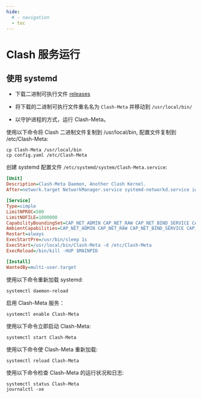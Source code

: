 ```yaml
---
hide:
  # - navigation
  - toc
---
```


# Clash 服务运行

## 使用 systemd

- 下载二进制可执行文件 [releases](https://github.com/MetaCubeX/Clash.Meta/releases)

- 将下载的二进制可执行文件重名名为 `Clash-Meta` 并移动到 `/usr/local/bin/`

- 以守护进程的方式，运行 Clash-Meta。

使用以下命令将 Clash 二进制文件复制到 /usr/local/bin, 配置文件复制到 /etc/Clash-Meta:

```shell
cp Clash-Meta /usr/local/bin
cp config.yaml /etc/Clash-Meta
```

创建 systemd 配置文件 `/etc/systemd/system/Clash-Meta.service`:

```ini
[Unit]
Description=Clash-Meta Daemon, Another Clash Kernel.
After=network.target NetworkManager.service systemd-networkd.service iwd.service

[Service]
Type=simple
LimitNPROC=500
LimitNOFILE=1000000
CapabilityBoundingSet=CAP_NET_ADMIN CAP_NET_RAW CAP_NET_BIND_SERVICE CAP_SYS_TIME
AmbientCapabilities=CAP_NET_ADMIN CAP_NET_RAW CAP_NET_BIND_SERVICE CAP_SYS_TIME
Restart=always
ExecStartPre=/usr/bin/sleep 1s
ExecStart=/usr/local/bin/Clash-Meta -d /etc/Clash-Meta
ExecReload=/bin/kill -HUP $MAINPID

[Install]
WantedBy=multi-user.target
```

使用以下命令重新加载 systemd:

```shell
systemctl daemon-reload
```

启用 Clash-Meta 服务：

```shell
systemctl enable Clash-Meta
```

使用以下命令立即启动 Clash-Meta:

```shell
systemctl start Clash-Meta
```

使用以下命令使 Clash-Meta 重新加载:

```shell
systemctl reload Clash-Meta
```

使用以下命令检查 Clash-Meta 的运行状况和日志:

```shell
systemctl status Clash-Meta
journalctl -xe
```

